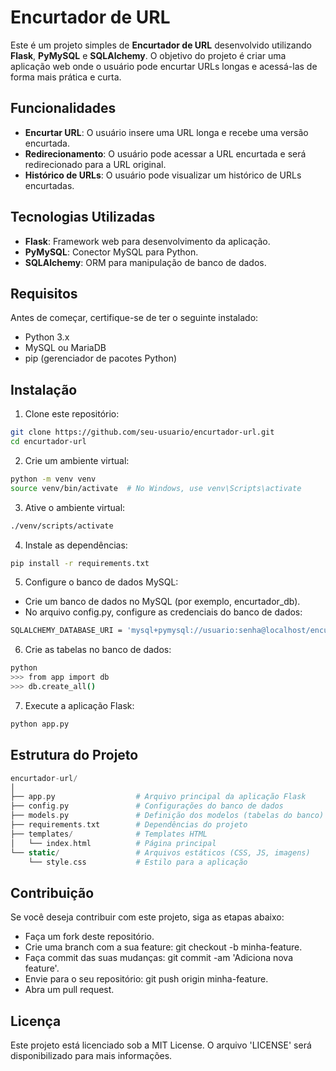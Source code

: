# Encurtador de URL

Este é um projeto simples de **Encurtador de URL** desenvolvido utilizando **Flask**, **PyMySQL** e **SQLAlchemy**. O objetivo do projeto é criar uma aplicação web onde o usuário pode encurtar URLs longas e acessá-las de forma mais prática e curta.

## Funcionalidades

- **Encurtar URL**: O usuário insere uma URL longa e recebe uma versão encurtada.
- **Redirecionamento**: O usuário pode acessar a URL encurtada e será redirecionado para a URL original.
- **Histórico de URLs**: O usuário pode visualizar um histórico de URLs encurtadas.

## Tecnologias Utilizadas

- **Flask**: Framework web para desenvolvimento da aplicação.
- **PyMySQL**: Conector MySQL para Python.
- **SQLAlchemy**: ORM para manipulação de banco de dados.

## Requisitos

Antes de começar, certifique-se de ter o seguinte instalado:

- Python 3.x
- MySQL ou MariaDB
- pip (gerenciador de pacotes Python)

## Instalação

1. Clone este repositório:

```bash
git clone https://github.com/seu-usuario/encurtador-url.git
cd encurtador-url
```

2. Crie um ambiente virtual:

```bash
python -m venv venv
source venv/bin/activate  # No Windows, use venv\Scripts\activate
```

3. Ative o ambiente virtual:

```bash
./venv/scripts/activate
```

4. Instale as dependências:

```bash
pip install -r requirements.txt
```

5. Configure o banco de dados MySQL:

- Crie um banco de dados no MySQL (por exemplo, encurtador_db).
- No arquivo config.py, configure as credenciais do banco de dados:

```bash
SQLALCHEMY_DATABASE_URI = 'mysql+pymysql://usuario:senha@localhost/encurtador_db'
```

6. Crie as tabelas no banco de dados:

```bash
python
>>> from app import db
>>> db.create_all()
```

7. Execute a aplicação Flask:

```bash
python app.py
```

## Estrutura do Projeto

```php
encurtador-url/
│
├── app.py                  # Arquivo principal da aplicação Flask
├── config.py               # Configurações do banco de dados
├── models.py               # Definição dos modelos (tabelas do banco)
├── requirements.txt        # Dependências do projeto
├── templates/              # Templates HTML
│   └── index.html          # Página principal
└── static/                 # Arquivos estáticos (CSS, JS, imagens)
    └── style.css           # Estilo para a aplicação
```

## Contribuição

Se você deseja contribuir com este projeto, siga as etapas abaixo:

- Faça um fork deste repositório.
- Crie uma branch com a sua feature: git checkout -b minha-feature.
- Faça commit das suas mudanças: git commit -am 'Adiciona nova feature'.
- Envie para o seu repositório: git push origin minha-feature.
- Abra um pull request.

## Licença

Este projeto está licenciado sob a MIT License. O arquivo 'LICENSE' será disponibilizado para mais informações.
